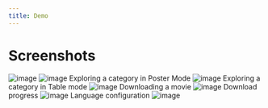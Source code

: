 ```yaml
--- 
title: Demo
---
```


# Screenshots


![image](/img/demo/b63af874-fc26-471f-b4ad-8901d686379f.png)
![image](/img/demo/a761e86b-823e-45b2-bb43-39a7d5b38913.png)
Exploring a category in Poster Mode
![image](/img/demo/a13891fa-1ece-4d41-99ce-857c313a01d5.png)
Exploring a category in Table mode
![image](/img/demo/ffc01987-f02b-405e-9a7c-8976d69b5405.png)
Downloading a movie
![image](/img/demo/9e208810-69e6-421a-b4e6-940f939192cd.png)
Download progress
![image](/img/demo/5d02fc10-c886-4fdc-9d44-0c19a6489cad.png)
Language configuration
![image](/img/demo/c36662aa-877b-4a5e-9d40-aab689555202.png)



